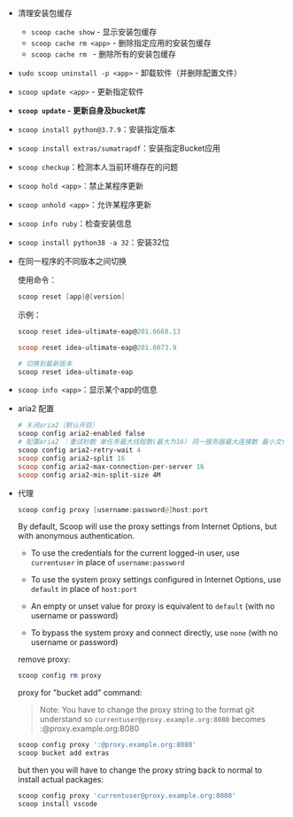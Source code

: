 + 清理安装包缓存
  + `scoop cache show` - 显示安装包缓存
  + `scoop cache rm <app>` - 删除指定应用的安装包缓存
  + `scoop cache rm ` - 删除所有的安装包缓存

+ `sudo scoop uninstall -p <app>` - 卸载软件（并删除配置文件）

+ `scoop update <app>` - 更新指定软件 

+ **`scoop update` - 更新自身及bucket库**

+ `scoop install python@3.7.9`：安装指定版本

+ `scoop install extras/sumatrapdf`：安装指定Bucket应用

+ `scoop checkup`：检测本人当前环境存在的问题

+ `scoop hold <app>`：禁止某程序更新

+ `scoop unhold <app>`：允许某程序更新

+ `scoop info ruby`：检查安装信息

+ `scoop install python38 -a 32`：安装32位

+ 在同一程序的不同版本之间切换

  使用命令：

  ```powershell
  scoop reset [app]@[version]
  ```

  示例：

  ```powershell
  scoop reset idea-ultimate-eap@201.6668.13
  
  scoop reset idea-ultimate-eap@201.6073.9
  
  # 切换到最新版本
  scoop reset idea-ultimate-eap
  ```

+ `scoop info <app>`：显示某个app的信息

+ aria2 配置

  ```powershell
  # 关闭aria2（默认开启）
  scoop config aria2-enabled false
  # 配置aria2 ：重试秒数 单任务最大线程数(最大为16) 同一服务器最大连接数 最小文件分片大小
  scoop config aria2-retry-wait 4
  scoop config aria2-split 16
  scoop config aria2-max-connection-per-server 16
  scoop config aria2-min-split-size 4M
  ```

+ 代理

  ```powershell
  scoop config proxy [username:password@]host:port
  ```

  By default, Scoop will use the proxy settings from Internet Options, but with anonymous authentication.

  + To use the credentials for the current logged-in user, use `currentuser` in place of `username:password`

  + To use the system proxy settings configured in Internet Options, use `default` in place of `host:port`

  + An empty or unset value for proxy is equivalent to `default` (with no username or password)

  + To bypass the system proxy and connect directly, use `none` (with no username or password)

  remove proxy:
  
  ```powershell
  scoop config rm proxy
  ```
  
  proxy for "bucket add" command:
  
  > Note: You have to change the proxy string to the format git understand so `currentuser@proxy.example.org:8080` becomes :@proxy.example.org:8080
  
  ```powershell
  scoop config proxy ':@proxy.example.org:8080'
  scoop bucket add extras
  ```
  
  but then you will have to change the proxy string back to normal to install actual packages:
  
  ```powershell
  scoop config proxy 'currentuser@proxy.example.org:8080'
  scoop install vscode
  ```
  
  

